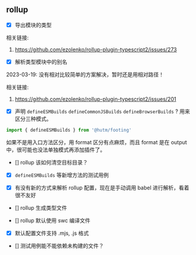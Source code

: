 ## rollup

- [x] 导出模块的类型

相关链接:

1. https://github.com/ezolenko/rollup-plugin-typescript2/issues/273

- [x] 解析类型模块中的别名

2023-03-19: 没有相对比较简单的方案解决，暂时还是用相对路径！

相关链接:

1. https://github.com/ezolenko/rollup-plugin-typescript2/issues/201

- [x] 声明 `defineESMBuilds` `defineCommonJSBuilds` `defineBrowserBuilds` ? 用来区分三种模式。

```js
import { defineESMBuilds } from '@hutm/footing'
```

如果不是用入口方法区分，用 format 区分有点麻烦，而且 format 是在 output 中，很可能也没法单独模式再添加插件了。

- [] rollup 该如何清空目标目录？

- [x] `defineESMBuilds` 等新增方法的测试用例

- [x] 有没有新的方式来解析 rollup 配置，现在是手动调用 babel 进行解析，看着很不友好

- [] rollup 生成类型文件

- [] rollup 默认使用 swc 编译文件

- [x] 默认配置文件支持 .mjs, .js 格式

- [] 测试用例能不能依赖未构建的文件？
